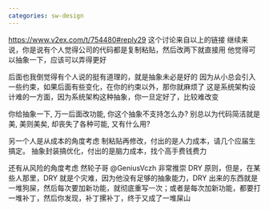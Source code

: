 ```yaml
---
categories: sw-design
---
```


https://www.v2ex.com/t/754480#reply29
这个讨论来自以上的链接
继续来说，你是说有个人觉得公司的代码都是复制粘贴，然后改两下就直接用
他觉得可以抽象一下，应该可以弄得更好

后面也我倒觉得有个人说的挺有道理的，就是抽象未必是好的
因为从小总会引入一些约束，如果后面有些变化，在你的约束以外，那你就麻烦了
这是系统架构设计难的一方面，因为系统架构这种抽象，你一旦定好了，比较难改变

你给抽象一下, 万一后面改功能, 你这个抽象不支持怎么办? 别总以为代码简洁就是美, 美则美矣, 却丧失了各种可能, 又有什么用?

另一个人是从成本的角度考虑
制粘贴再修改，付出的是人力成本，请几个应届生搞定。
抽象封装搞优化，付出的是脑力成本，找个高手费钱费力

还有从风险的角度考虑
然轮子哥 @GeniusVczh 非常推崇 DRY 原则，但是，在某些人那里，DRY 就是个灾难，因为他没有足够的抽象能力，DRY 出来的东西就是一堆狗屎，然后每次要加新功能，就彻底重写一次；或者是每次加新功能，都要打一堆补丁，然后你发现，补丁摞补丁，终于又成了一堆屎山